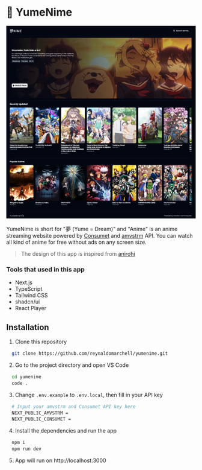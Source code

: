 # 🌙 YumeNime

![alt text](image.png)

YumeNime is short for "夢 (Yume = Dream)" and "Anime" is an anime streaming website powered by [Consumet](https://github.com/consumet/api.consumet.org) and [amvstrm](https://github.com/amvstrm/api) API. You can watch all kind of anime for free without ads on any screen size.

> The design of this app is inspired from [anirohi](https://github.com/gneiru/anirohi.git)

### Tools that used in this app

- Next.js
- TypeScript
- Tailwind CSS
- shadcn/ui
- React Player

## Installation

1. Clone this repository

```bash
  git clone https://github.com/reynaldomarchell/yumenime.git
```

2.  Go to the project directory and open VS Code

```bash
  cd yumenime
  code .
```

3. Change `.env.example` to `.env.local`, then fill in your API key

```bash
  # Input your amvstrm and Consumet API key here
  NEXT_PUBLIC_AMVSTRM =
  NEXT_PUBLIC_CONSUMET =
```

4. Install the dependencies and run the app

```bash
  npm i
  npm run dev
```

5. App will run on http://localhost:3000
